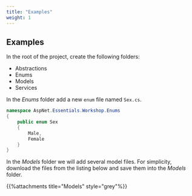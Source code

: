 ```yaml
---
title: "Examples"
weight: 1
---
```


## <i class="fas fa-highlighter"></i> Examples

In the root of the project, create the following folders:

 - Abstractions
 - Enums
 - Models
 - Services

 In the _Enums_ folder add a new `enum` file named `Sex.cs`.

```csharp
namespace AspNet.Essentials.Workshop.Enums
{
    public enum Sex
    {
        Male,
        Female
    }
}
```
In the _Models_ folder we will add several model files. For simplicity, <i class="fas fa-file-download"></i> download the files from the listing below and <i class="fas fa-save"></i> save them into the _Models_ folder.

{{%attachments title="Models" style="grey"%}}
